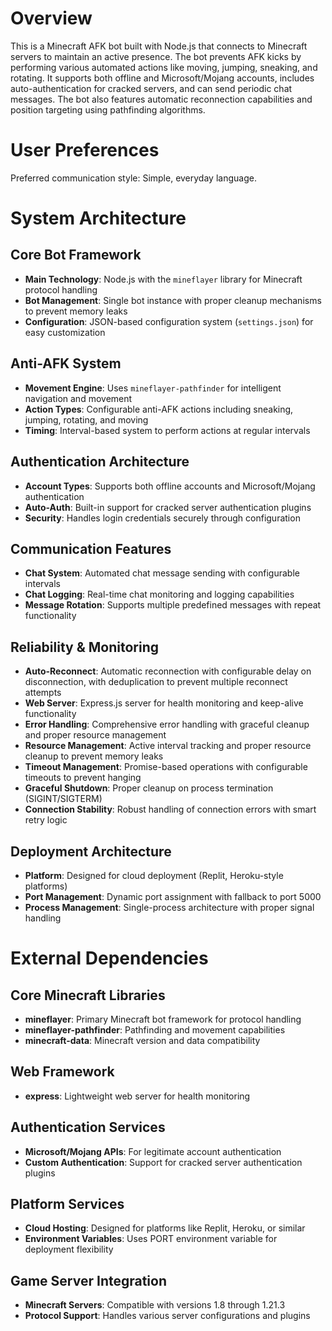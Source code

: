 # Overview

This is a Minecraft AFK bot built with Node.js that connects to Minecraft servers to maintain an active presence. The bot prevents AFK kicks by performing various automated actions like moving, jumping, sneaking, and rotating. It supports both offline and Microsoft/Mojang accounts, includes auto-authentication for cracked servers, and can send periodic chat messages. The bot also features automatic reconnection capabilities and position targeting using pathfinding algorithms.

# User Preferences

Preferred communication style: Simple, everyday language.

# System Architecture

## Core Bot Framework
- **Main Technology**: Node.js with the `mineflayer` library for Minecraft protocol handling
- **Bot Management**: Single bot instance with proper cleanup mechanisms to prevent memory leaks
- **Configuration**: JSON-based configuration system (`settings.json`) for easy customization

## Anti-AFK System
- **Movement Engine**: Uses `mineflayer-pathfinder` for intelligent navigation and movement
- **Action Types**: Configurable anti-AFK actions including sneaking, jumping, rotating, and moving
- **Timing**: Interval-based system to perform actions at regular intervals

## Authentication Architecture
- **Account Types**: Supports both offline accounts and Microsoft/Mojang authentication
- **Auto-Auth**: Built-in support for cracked server authentication plugins
- **Security**: Handles login credentials securely through configuration

## Communication Features
- **Chat System**: Automated chat message sending with configurable intervals
- **Chat Logging**: Real-time chat monitoring and logging capabilities
- **Message Rotation**: Supports multiple predefined messages with repeat functionality

## Reliability & Monitoring
- **Auto-Reconnect**: Automatic reconnection with configurable delay on disconnection, with deduplication to prevent multiple reconnect attempts
- **Web Server**: Express.js server for health monitoring and keep-alive functionality
- **Error Handling**: Comprehensive error handling with graceful cleanup and proper resource management
- **Resource Management**: Active interval tracking and proper resource cleanup to prevent memory leaks
- **Timeout Management**: Promise-based operations with configurable timeouts to prevent hanging
- **Graceful Shutdown**: Proper cleanup on process termination (SIGINT/SIGTERM)
- **Connection Stability**: Robust handling of connection errors with smart retry logic

## Deployment Architecture
- **Platform**: Designed for cloud deployment (Replit, Heroku-style platforms)
- **Port Management**: Dynamic port assignment with fallback to port 5000
- **Process Management**: Single-process architecture with proper signal handling

# External Dependencies

## Core Minecraft Libraries
- **mineflayer**: Primary Minecraft bot framework for protocol handling
- **mineflayer-pathfinder**: Pathfinding and movement capabilities
- **minecraft-data**: Minecraft version and data compatibility

## Web Framework
- **express**: Lightweight web server for health monitoring

## Authentication Services
- **Microsoft/Mojang APIs**: For legitimate account authentication
- **Custom Authentication**: Support for cracked server authentication plugins

## Platform Services
- **Cloud Hosting**: Designed for platforms like Replit, Heroku, or similar
- **Environment Variables**: Uses PORT environment variable for deployment flexibility

## Game Server Integration
- **Minecraft Servers**: Compatible with versions 1.8 through 1.21.3
- **Protocol Support**: Handles various server configurations and plugins